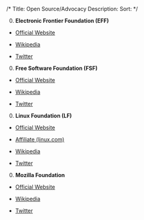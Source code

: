 /*
Title: Open Source/Advocacy
Description:
Sort:
*/

0. **Electronic Frontier Foundation (EFF)**

  * [Official Website](https://www.eff.org/)

  * [Wikipedia](https://en.wikipedia.org/wiki/Electronic_Frontier_Foundation)

  * [Twitter](https://twitter.com/EFF)

0. **Free Software Foundation (FSF)**

  * [Official Website](http://www.fsf.org/)

  * [Wikipedia](https://en.wikipedia.org/wiki/Free_Software_Foundation)

  * [Twitter](https://twitter.com/fsf)

0. **Linux Foundation (LF)**

  * [Official Website](https://www.linuxfoundation.org/)

  * [Affiliate (linux.com)](https://www.linux.com/)

  * [Wikipedia](https://en.wikipedia.org/wiki/Linux_Foundation#Linux.com)

  * [Twitter](https://twitter.com/linuxfoundation)

0. **Mozilla Foundation**

 * [Official Website](https://www.mozilla.org/)
 
 * [Wikipedia](https://en.wikipedia.org/wiki/Mozilla_Foundation)
 
 * [Twitter](https://twitter.com/mozilla)
